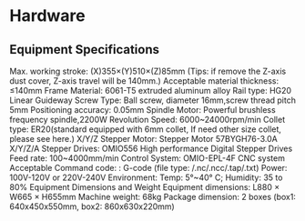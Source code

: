 
# Hardware

## Equipment Specifications

Max. working stroke:	(X)355×(Y)510×(Z)85mm (Tips: if remove the Z-axis dust cover, Z-axis travel will be 140mm.)
Acceptable material thickness:	≤140mm
Frame Material:	6061-T5 extruded aluminum alloy
Rail type:	HG20 Linear Guideway
Screw Type:	Ball screw, diameter 16mm,screw thread pitch 5mm
Positioning accuracy:	0.05mm
Spindle Motor:	Powerful brushless frequency spindle,2200W
Revolution Speed:	6000~24000rpm/min
Collet type:	ER20(standard equipped with 6mm collet, If need other size collet, please see here.)
X/Y/Z Stepper Motor:	Stepper Motor 57BYGH76-3.0A
X/Y/Z/A Stepper Drives:	OMIO556 High performance Digital Stepper Drives
Feed rate:	100~4000mm/min
Control System:	OMIO-EPL-4F CNC system
Acceptable Command code: :	G-code (file type: /.nc/.ncc/.tap/.txt)
Power:	100V-120V or 220V-240V
Environment:	Temp: 5°~40° C; Humidity: 35 to 80%
Equipment Dimensions and Weight
Equipment dimensions:	L880 × W665 × H655mm
Machine weight:	68kg
Package dimension:	2 boxes (box1: 640x450x550mm, box2: 860x630x220mm)